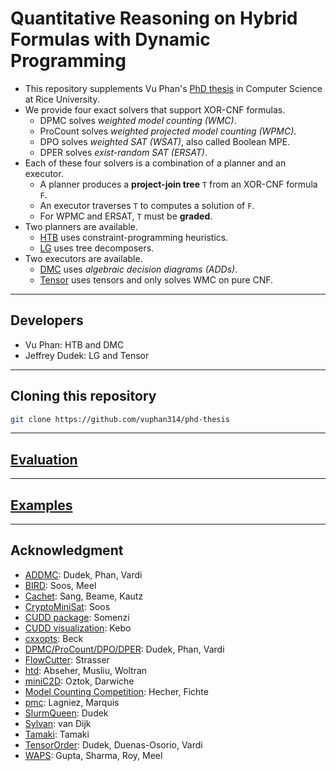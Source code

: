 # Quantitative Reasoning on Hybrid Formulas with Dynamic Programming
- This repository supplements Vu Phan's [PhD thesis](https://repository.rice.edu/items/2e464125-244d-431b-b998-612f0dc2b41a) in Computer Science at Rice University.
- We provide four exact solvers that support XOR-CNF formulas.
  - DPMC solves *weighted model counting (WMC)*.
  - ProCount solves *weighted projected model counting (WPMC)*.
  - DPO solves *weighted SAT (WSAT)*, also called Boolean MPE.
  - DPER solves *exist-random SAT (ERSAT)*.
- Each of these four solvers is a combination of a planner and an executor.
  - A planner produces a **project-join tree** `T` from an XOR-CNF formula `F`.
  - An executor traverses `T` to computes a solution of `F`.
  - For WPMC and ERSAT, `T` must be **graded**.
- Two planners are available.
  - [HTB](./htb/) uses constraint-programming heuristics.
  - [LG](./lg/) uses tree decomposers.
- Two executors are available.
  - [DMC](./dmc/) uses *algebraic decision diagrams (ADDs)*.
  - [Tensor](./tensor/) uses tensors and only solves WMC on pure CNF.

--------------------------------------------------------------------------------

## Developers
- Vu Phan: HTB and DMC
- Jeffrey Dudek: LG and Tensor

--------------------------------------------------------------------------------

## Cloning this repository
```bash
git clone https://github.com/vuphan314/phd-thesis
```

--------------------------------------------------------------------------------

## [Evaluation](./eval/)

--------------------------------------------------------------------------------

## [Examples](./examples/)

--------------------------------------------------------------------------------

## Acknowledgment
- [ADDMC](https://github.com/vardigroup/ADDMC): Dudek, Phan, Vardi
- [BIRD](https://github.com/meelgroup/approxmc): Soos, Meel
- [Cachet](https://cs.rochester.edu/u/kautz/Cachet): Sang, Beame, Kautz
- [CryptoMiniSat](https://github.com/msoos/cryptominisat): Soos
- [CUDD package](https://github.com/ivmai/cudd): Somenzi
- [CUDD visualization](https://davidkebo.com/cudd#cudd6): Kebo
- [cxxopts](https://github.com/jarro2783/cxxopts): Beck
- [DPMC/ProCount/DPO/DPER](https://github.com/vardigroup/DPMC): Dudek, Phan, Vardi
- [FlowCutter](https://github.com/kit-algo/flow-cutter-pace17): Strasser
- [htd](https://github.com/mabseher/htd): Abseher, Musliu, Woltran
- [miniC2D](http://reasoning.cs.ucla.edu/minic2d): Oztok, Darwiche
- [Model Counting Competition](https://mccompetition.org): Hecher, Fichte
- [pmc](http://www.cril.univ-artois.fr/KC/pmc.html): Lagniez, Marquis
- [SlurmQueen](https://github.com/Kasekopf/SlurmQueen): Dudek
- [Sylvan](https://trolando.github.io/sylvan): van Dijk
- [Tamaki](https://github.com/TCS-Meiji/PACE2017-TrackA): Tamaki
- [TensorOrder](https://github.com/vardigroup/TensorOrder): Dudek, Duenas-Osorio, Vardi
- [WAPS](https://github.com/meelgroup/WAPS): Gupta, Sharma, Roy, Meel
